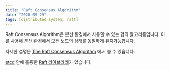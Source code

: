 ```yaml
---
title: "Raft Consensus Algorithm"
date: "2020-09-29"
tags: [distributed system, raft]
---
```


Raft Consensus Algorithm은 분산 환경에서 사용할 수 있는 합의 알고리즘입니다. 이를 사용해 분산 환경에서 모든 노드의 상태를 동일하게 유지가능합니다.

자세한 설명은 [The Raft Consensus Algorithm](https://raft.github.io/) 에서 볼 수 있습니다.

[etcd](https://etcd.io/) 안에 훌륭한 [Raft 라이브러리](https://github.com/etcd-io/etcd/tree/master/raft)가 있습니다.

